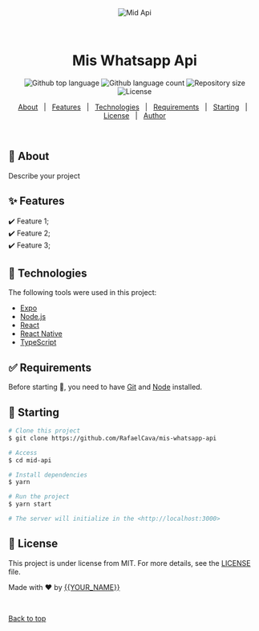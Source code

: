 <div align="center" id="top"> 
  <img src="./.github/app.gif" alt="Mid Api" />

  &#xa0;

  <!-- <a href="https://midapi.netlify.app">Demo</a> -->
</div>

<h1 align="center">Mis Whatsapp Api</h1>

<p align="center">
  <img alt="Github top language" src="https://img.shields.io/github/languages/top/RafaelCava/mis-whatsapp-api?color=56BEB8">

  <img alt="Github language count" src="https://img.shields.io/github/languages/count/RafaelCava/mis-whatsapp-api?color=56BEB8">

  <img alt="Repository size" src="https://img.shields.io/github/repo-size/RafaelCava/mis-whatsapp-api?color=56BEB8">

  <img alt="License" src="https://img.shields.io/github/license/RafaelCava/mis-whatsapp-api?color=56BEB8">

  <!-- <img alt="Github issues" src="https://img.shields.io/github/issues/RafaelCava/mis-whatsapp-api?color=56BEB8" /> -->

  <!-- <img alt="Github forks" src="https://img.shields.io/github/forks/RafaelCava/mis-whatsapp-api?color=56BEB8" /> -->

  <!-- <img alt="Github stars" src="https://img.shields.io/github/stars/RafaelCava/mis-whatsapp-api?color=56BEB8" /> -->
</p>

<!-- Status -->

<!-- <h4 align="center"> 
	🚧  Mid Api 🚀 Under construction...  🚧
</h4> 

<hr> -->

<p align="center">
  <a href="#dart-about">About</a> &#xa0; | &#xa0; 
  <a href="#sparkles-features">Features</a> &#xa0; | &#xa0;
  <a href="#rocket-technologies">Technologies</a> &#xa0; | &#xa0;
  <a href="#white_check_mark-requirements">Requirements</a> &#xa0; | &#xa0;
  <a href="#checkered_flag-starting">Starting</a> &#xa0; | &#xa0;
  <a href="#memo-license">License</a> &#xa0; | &#xa0;
  <a href="https://github.com/RafaelCava" target="_blank">Author</a>
</p>

<br>

## :dart: About ##

Describe your project

## :sparkles: Features ##

:heavy_check_mark: Feature 1;\
:heavy_check_mark: Feature 2;\
:heavy_check_mark: Feature 3;

## :rocket: Technologies ##

The following tools were used in this project:

- [Expo](https://expo.io/)
- [Node.js](https://nodejs.org/en/)
- [React](https://pt-br.reactjs.org/)
- [React Native](https://reactnative.dev/)
- [TypeScript](https://www.typescriptlang.org/)

## :white_check_mark: Requirements ##

Before starting :checkered_flag:, you need to have [Git](https://git-scm.com) and [Node](https://nodejs.org/en/) installed.

## :checkered_flag: Starting ##

```bash
# Clone this project
$ git clone https://github.com/RafaelCava/mis-whatsapp-api

# Access
$ cd mid-api

# Install dependencies
$ yarn

# Run the project
$ yarn start

# The server will initialize in the <http://localhost:3000>
```

## :memo: License ##

This project is under license from MIT. For more details, see the [LICENSE](LICENSE.md) file.


Made with :heart: by <a href="https://github.com/RafaelCava" target="_blank">{{YOUR_NAME}}</a>

&#xa0;

<a href="#top">Back to top</a>
